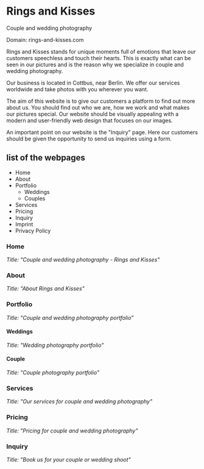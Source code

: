 # Rings and Kisses
Couple and wedding photography

Domain: rings-and-kisses.com

Rings and Kisses stands for unique moments full of emotions that leave our customers speechless and touch their hearts. This is exactly what can be seen in our pictures and is the reason why we specialize in couple and wedding photography.

Our business is located in Cottbus, near Berlin. We offer our services worldwide and take photos with you wherever you want.

The aim of this website is to give our customers a platform to find out more about us. You should find out who we are, how we work and what makes our pictures special. Our website should be visually appealing with a modern and user-friendly web design that focuses on our images.

An important point on our website is the "Inquiry" page. Here our customers should be given the opportunity to send us inquiries using a form.

## list of the webpages
* Home
* About
* Portfolio
  * Weddings
  * Couples
* Services
* Pricing
* Inquiry
* Imprint
* Privacy Policy

### Home
*Title: "Couple and wedding photography - Rings and Kisses"*

### About
*Title: "About Rings and Kisses"*

### Portfolio
*Title: "Couple and wedding photography portfolio"*

#### Weddings
*Title: "Wedding photography portfolio"*

#### Couple
*Title: "Couple photography portfolio"*

### Services
*Title: "Our services for couple and wedding photography"*

### Pricing
*Title: "Pricing for couple and wedding photography"*

### Inquiry
*Title: "Book us for your couple or wedding shoot"*

